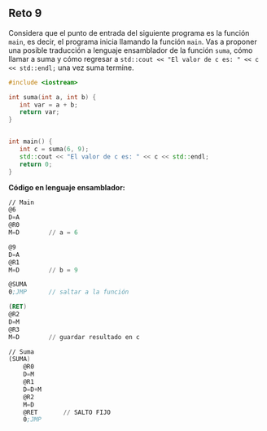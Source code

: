 ## Reto 9

Considera que el punto de entrada del siguiente programa es la función `main`, es decir, el programa inicia llamando la función `main`. Vas a proponer una posible traducción a lenguaje ensamblador de la función `suma`, cómo llamar a suma y cómo regresar a `std::cout << "El valor de c es: " << c << std::endl;` una vez suma termine.
```cpp
#include <iostream>

int suma(int a, int b) {
   int var = a + b;
   return var;
}


int main() {
   int c = suma(6, 9);
   std::cout << "El valor de c es: " << c << std::endl;
   return 0;
}
```

**Código en lenguaje ensamblador:**
```asm
// Main
@6
D=A
@R0
M=D        // a = 6

@9
D=A
@R1
M=D        // b = 9

@SUMA
0;JMP      // saltar a la función

(RET)
@R2
D=M
@R3
M=D        // guardar resultado en c

// Suma
(SUMA)
    @R0
    D=M
    @R1
    D=D+M
    @R2
    M=D
    @RET       // SALTO FIJO
    0;JMP
```

